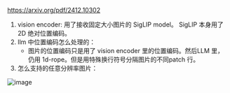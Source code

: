 https://arxiv.org/pdf/2412.10302

1. vision encoder: 用了接收固定大小图片的 SigLIP model。 SigLIP 本身用了2D 绝对位置编码。
2. llm 中位置编码怎么处理的：
   - 图片的位置编码只是用了 vision encoder 里的位置编码。然后LLM 里，仍用 1d-rope。但是用特殊换行符号分隔图片的不同patch 行。
4. 怎么支持的任意分辨率图片：
   
![image](https://github.com/user-attachments/assets/5f0b58cc-76ca-4ffa-ab81-adf5c25aabde)

